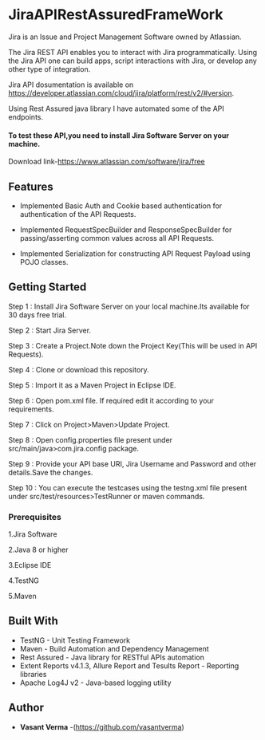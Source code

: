 # JiraAPIRestAssuredFrameWork
Jira is an Issue and Project Management Software owned by Atlassian.

The Jira REST API enables you to interact with Jira programmatically. 
Using the Jira API one can build apps, script interactions with Jira, or develop any other type of integration.

Jira API dosumentation is available on https://developer.atlassian.com/cloud/jira/platform/rest/v2/#version.

Using Rest Assured java library I have automated some of the API endpoints.

#### To test these API,you need to install Jira Software Server on your machine.
Download link-https://www.atlassian.com/software/jira/free

## Features

* Implemented Basic Auth and Cookie based authentication for authentication of the API Requests.

* Implemented RequestSpecBuilder and ResponseSpecBuilder for passing/asserting common values across all API Requests.

* Implemented Serialization for constructing API Request Payload using POJO classes.


## Getting Started

Step 1 : Install Jira Software Server on your local machine.Its available for 30 days free trial.

Step 2 : Start Jira Server.

Step 3 : Create a Project.Note down the Project Key(This will be used in API Requests).

Step 4 : Clone or download this repository.

Step 5 : Import it as a Maven Project in Eclipse IDE.

Step 6 : Open pom.xml file. If required edit it according to your requirements.

Step 7 : Click on Project>Maven>Update Project.

Step 8 : Open config.properties file present under src/main/java>com.jira.config package.

Step 9 : Provide your API base URI, Jira Username and Password and other details.Save the changes.

Step 10 : You can execute the testcases using the testng.xml file present under src/test/resources>TestRunner or maven commands.


### Prerequisites
1.Jira Software 

2.Java 8 or higher

3.Eclipse IDE

4.TestNG 

5.Maven 

## Built With

* TestNG - Unit Testing Framework
* Maven - Build Automation and Dependency Management
* Rest Assured - Java library for RESTful APIs automation
* Extent Reports v4.1.3, Allure Report and Tesults Report - Reporting libraries
* Apache Log4J v2 - Java-based logging utility


## Author

* **Vasant Verma** -(https://github.com/vasantverma)


